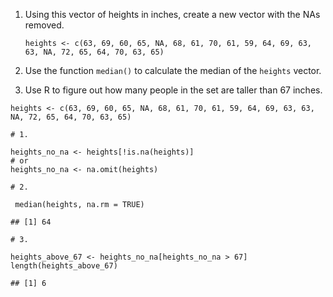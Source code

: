 1.  Using this vector of heights in inches, create a new vector with the
    NAs removed.

        heights <- c(63, 69, 60, 65, NA, 68, 61, 70, 61, 59, 64, 69, 63, 63, NA, 72, 65, 64, 70, 63, 65)

2.  Use the function `median()` to calculate the median of the `heights`
    vector.

3.  Use R to figure out how many people in the set are taller than 67
    inches.

<!-- -->

    heights <- c(63, 69, 60, 65, NA, 68, 61, 70, 61, 59, 64, 69, 63, 63, NA, 72, 65, 64, 70, 63, 65)

    # 1.

    heights_no_na <- heights[!is.na(heights)] 
    # or
    heights_no_na <- na.omit(heights)

    # 2.

     median(heights, na.rm = TRUE)

    ## [1] 64

    # 3.

    heights_above_67 <- heights_no_na[heights_no_na > 67]
    length(heights_above_67)

    ## [1] 6

